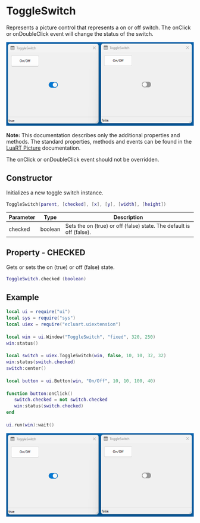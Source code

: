 # ToggleSwitch

Represents a picture control that represents a on or off switch. The onClick or onDoubleClick event will change the status of the switch.

![ToggleSwitch](/docs/toggleswitch/toggleswitch01.png)

**Note:**
This documentation describes only the additional properties and methods.
The standard properties, methods and events can be found in the [LuaRT Picture](https://www.luart.org/doc/ui/Picture.html) documentation.

The onClick or onDoubleClick event should not be overridden.

## Constructor

Initializes a new toggle switch instance.

```Lua
ToggleSwitch(parent, [checked], [x], [y], [width], [height])
```

Parameter | Type | Description
---|---|---
checked | boolean | Sets the on (true) or off (false) state. The default is off (false).

## Property - CHECKED

Gets or sets the on (true) or off (false) state.

```Lua
ToggleSwitch.checked (boolean)
```

## Example

```Lua
local ui = require("ui")
local sys = require("sys")
local uiex = require("ecluart.uiextension")

local win = ui.Window("ToggleSwitch", "fixed", 320, 250)
win:status()

local switch = uiex.ToggleSwitch(win, false, 10, 10, 32, 32)
win:status(switch.checked)
switch:center()

local button = ui.Button(win, "On/Off", 10, 10, 100, 40)

function button:onClick()
   switch.checked = not switch.checked
   win:status(switch.checked)
end

ui.run(win):wait()
```

![ToggleSwitch](/docs/toggleswitch/toggleswitch01.png)
